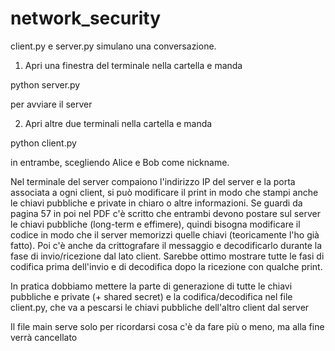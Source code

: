 # network_security

client.py e server.py simulano una conversazione.

1) Apri una finestra del terminale nella cartella e manda 

python server.py

per avviare il server

2) Apri altre due terminali nella cartella e manda

python client.py

in entrambe, scegliendo Alice e Bob come nickname.

Nel terminale del server compaiono l'indirizzo IP del server e la porta associata a ogni client, si può modificare il print in modo che stampi anche le chiavi pubbliche e private in chiaro o altre informazioni. Se guardi da pagina 57 in poi nel PDF c'è scritto che entrambi devono postare sul server le chiavi pubbliche (long-term e effimere), quindi bisogna modificare il codice in modo che il server memorizzi quelle chiavi (teoricamente l'ho già fatto).
Poi c'è anche da crittografare il messaggio e decodificarlo durante la fase di invio/ricezione dal lato client. Sarebbe ottimo mostrare tutte le fasi di codifica prima dell'invio e di decodifica dopo la ricezione con qualche print.

In pratica dobbiamo mettere la parte di generazione di tutte le chiavi pubbliche e private (+ shared secret) e la codifica/decodifica nel file client.py, che va a pescarsi le chiavi pubbliche dell'altro client dal server

Il file main serve solo per ricordarsi cosa c'è da fare più o meno, ma alla fine verrà cancellato
